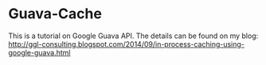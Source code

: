 Guava-Cache
===========
This is a tutorial on Google Guava API. The details can be found on my blog:
http://ggl-consulting.blogspot.com/2014/09/in-process-caching-using-google-guava.html
